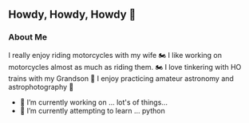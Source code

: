 ## Howdy, Howdy, Howdy 👋

<!--
**herseyc/herseyc** is a ✨ _special_ ✨ repository because its `README.md` (this file) appears on your GitHub profile.
-->

### About Me
I really enjoy riding motorcycles with my wife 🏍
I like working on motorcycles almost as much as riding them. 🏍
I love tinkering with HO trains with my Grandson 🚆
I enjoy practicing amateur astronomy and astrophotography 🔭

- 🔭 I’m currently working on ... lot's of things...
- 🌱 I’m currently attempting to learn ... python



